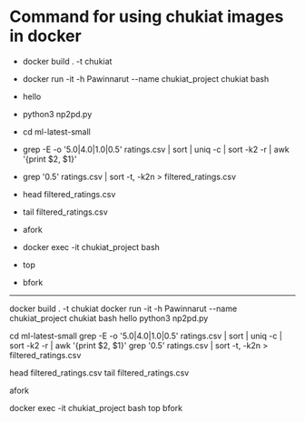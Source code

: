 # Command for using chukiat images in docker

- docker build . -t chukiat
- docker run -it -h Pawinnarut --name chukiat_project chukiat bash
- hello
- python3 np2pd.py

- cd ml-latest-small
- grep -E -o '5\.0|4\.0|1\.0|0\.5' ratings.csv | sort | uniq -c | sort -k2 -r | awk '{print $2, $1}'
- grep '0\.5' ratings.csv | sort -t, -k2n > filtered_ratings.csv
- head filtered_ratings.csv
- tail filtered_ratings.csv

- afork

- docker exec -it chukiat_project bash
- top
- bfork
---

docker build . -t chukiat
docker run -it -h Pawinnarut --name chukiat_project chukiat bash
hello
python3 np2pd.py

cd ml-latest-small
grep -E -o '5\.0|4\.0|1\.0|0\.5' ratings.csv | sort | uniq -c | sort -k2 -r | awk '{print $2, $1}'
grep '0\.5' ratings.csv | sort -t, -k2n > filtered_ratings.csv

head filtered_ratings.csv
tail filtered_ratings.csv

afork

docker exec -it chukiat_project bash
top
bfork
